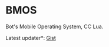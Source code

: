 # BMOS
Bot's Mobile Operating System, CC Lua. 

Latest updater\*: [Gist](https://gist.githubusercontent.com/Tankobot/dd4f05f8276bc08a8f1a/raw/)
